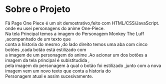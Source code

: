 <title>Fã Page One Piece</title>
<h1>Sobre o Projeto</h1>
<p>Fã Page One Piece é um  sit demostrativo,feito com HTML/CSS/JavaScript.<br>
onde eu usei personagens do anime One-Piece.<br>
Na tela Principal temos a imagem do Personagem Monkey The Luff ,acompanhado de um texto que <br>
conta a historia do mesmo ,do lado direito temos uma aba com cinco botões ,cada botão está estilizado com<br>
a imagem de um personagem do anime .Ao acionar um dos botões a imagem da tela principal é subistitudida ,<br>
pela imagem do personagem à qual o botão foi estilizado ,junto com a nova imagem vem um novo texto que conta a historia do <br>
Personagem atual e assim sucesivamente.</p>


